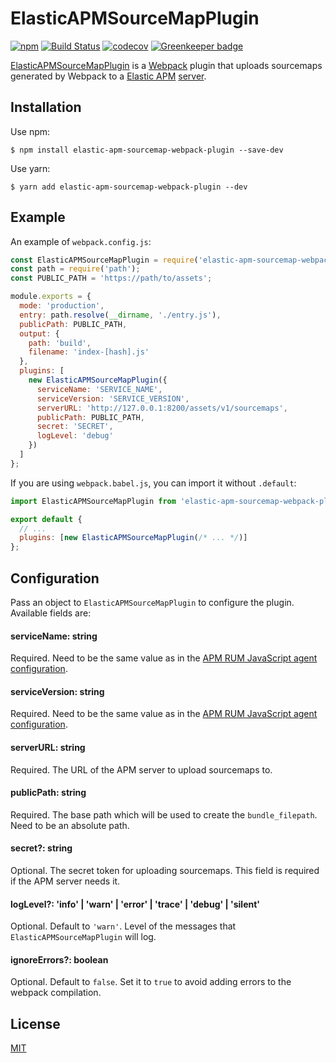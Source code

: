 # ElasticAPMSourceMapPlugin

[![npm](https://img.shields.io/npm/v/elastic-apm-sourcemap-webpack-plugin.svg)](https://www.npmjs.com/package/elastic-apm-sourcemap-webpack-plugin)
[![Build Status](https://travis-ci.org/wuct/elastic-apm-sourcemap-webpack-plugin.svg?branch=master)](https://travis-ci.org/wuct/elastic-apm-sourcemap-webpack-plugin)
[![codecov](https://codecov.io/gh/wuct/elastic-apm-sourcemap-webpack-plugin/branch/master/graph/badge.svg)](https://codecov.io/gh/wuct/elastic-apm-sourcemap-webpack-plugin) [![Greenkeeper badge](https://badges.greenkeeper.io/wuct/elastic-apm-sourcemap-webpack-plugin.svg)](https://greenkeeper.io/)

[ElasticAPMSourceMapPlugin](https://github.com/wuct/elastic-apm-sourcemap-webpack-plugin) is a [Webpack](https://webpack.js.org/) plugin that uploads sourcemaps generated by Webpack to a [Elastic APM](https://www.elastic.co/solutions/apm) [server](https://www.elastic.co/guide/en/apm/server/current/index.html).

## Installation

Use npm:

```
$ npm install elastic-apm-sourcemap-webpack-plugin --save-dev
```

Use yarn:

```
$ yarn add elastic-apm-sourcemap-webpack-plugin --dev
```

## Example

An example of `webpack.config.js`:

```js
const ElasticAPMSourceMapPlugin = require('elastic-apm-sourcemap-webpack-plugin').default;
const path = require('path');
const PUBLIC_PATH = 'https://path/to/assets';

module.exports = {
  mode: 'production',
  entry: path.resolve(__dirname, './entry.js'),
  publicPath: PUBLIC_PATH,
  output: {
    path: 'build',
    filename: 'index-[hash].js'
  },
  plugins: [
    new ElasticAPMSourceMapPlugin({
      serviceName: 'SERVICE_NAME',
      serviceVersion: 'SERVICE_VERSION',
      serverURL: 'http://127.0.0.1:8200/assets/v1/sourcemaps',
      publicPath: PUBLIC_PATH,
      secret: 'SECRET',
      logLevel: 'debug'
    })
  ]
};
```

If you are using `webpack.babel.js`, you can import it without `.default`:

```js
import ElasticAPMSourceMapPlugin from 'elastic-apm-sourcemap-webpack-plugin';

export default {
  // ...
  plugins: [new ElasticAPMSourceMapPlugin(/* ... */)]
};
```

## Configuration

Pass an object to `ElasticAPMSourceMapPlugin` to configure the plugin. Available fields are:

#### serviceName: string

Required. Need to be the same value as in the [APM RUM JavaScript agent configuration](https://www.elastic.co/guide/en/apm/agent/js-base/current/configuration.html).

#### serviceVersion: string

Required. Need to be the same value as in the [APM RUM JavaScript agent configuration](https://www.elastic.co/guide/en/apm/agent/js-base/current/configuration.html).

#### serverURL: string

Required. The URL of the APM server to upload sourcemaps to.

#### publicPath: string

Required. The base path which will be used to create the `bundle_filepath`. Need to be an absolute path.

#### secret?: string

Optional. The secret token for uploading sourcemaps. This field is required if the APM server needs it.

#### logLevel?: 'info' | 'warn' | 'error' | 'trace' | 'debug' | 'silent'

Optional. Default to `'warn'`. Level of the messages that `ElasticAPMSourceMapPlugin` will log.

#### ignoreErrors?: boolean

Optional. Default to `false`. Set it to `true` to avoid adding errors to the webpack compilation.

## License

[MIT](/LICENSE.md)
